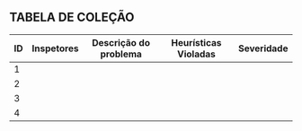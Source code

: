 
## TABELA DE COLEÇÃO

| ID  | Inspetores | Descrição do problema | Heurísticas Violadas | Severidade |
| --- | ---------- | --------------------- | -------------------- | ---------- |
| 1   |            |                       |                      |            |
| 2   |            |                       |                      |            |
| 3   |            |                       |                      |            |
| 4   |            |                       |                      |            |

